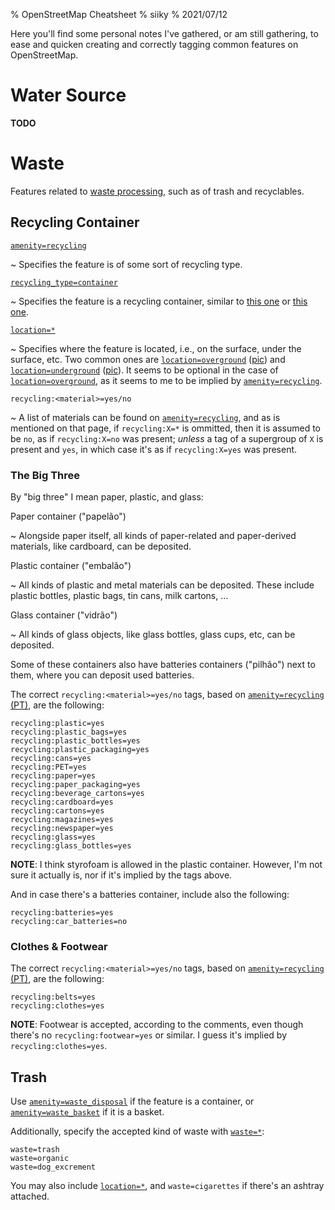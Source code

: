 % OpenStreetMap Cheatsheet
% siiky
% 2021/07/12

Here you'll find some personal notes I've gathered, or am still gathering, to
ease and quicken creating and correctly tagging common features on
OpenStreetMap.

# Water Source

**TODO**

# Waste

Features related to [waste processing], such as of trash and recyclables.

## Recycling Container

[`amenity=recycling`]

 ~ Specifies the feature is of some sort of recycling type.

[`recycling_type=container`]

 ~ Specifies the feature is a recycling container, similar to [this one][0] or
   [this one][1].

[`location=*`]

 ~ Specifies where the feature is located, i.e., on the surface, under the
   surface, etc. Two common ones are [`location=overground`] ([pic][0]) and
   [`location=underground`] ([pic][1]). It seems to be optional in the case of
   [`location=overground`], as it seems to me to be implied by
   [`amenity=recycling`].

`recycling:<material>=yes/no`

 ~ A list of materials can be found on [`amenity=recycling`], and as is
   mentioned on that page, if `recycling:X=*` is ommitted, then it is assumed
   to be `no`, as if `recycling:X=no` was present; _unless_ a tag of a
   supergroup of `X` is present and `yes`, in which case it's as if
   `recycling:X=yes` was present.

### The Big Three

By "big three" I mean paper, plastic, and glass:

Paper container ("papelão")

 ~ Alongside paper itself, all kinds of paper-related and paper-derived
   materials, like cardboard, can be deposited.

Plastic container ("embalão")

 ~ All kinds of plastic and metal materials can be deposited. These include
   plastic bottles, plastic bags, tin cans, milk cartons, ...

Glass container ("vidrão")

 ~ All kinds of glass objects, like glass bottles, glass cups, etc, can be
   deposited.

Some of these containers also have batteries containers ("pilhão") next to
them, where you can deposit used batteries.

The correct `recycling:<material>=yes/no` tags, based on [`amenity=recycling`
(PT)], are the following:

```
recycling:plastic=yes
recycling:plastic_bags=yes
recycling:plastic_bottles=yes
recycling:plastic_packaging=yes
recycling:cans=yes
recycling:PET=yes 
recycling:paper=yes
recycling:paper_packaging=yes
recycling:beverage_cartons=yes
recycling:cardboard=yes
recycling:cartons=yes
recycling:magazines=yes
recycling:newspaper=yes 
recycling:glass=yes
recycling:glass_bottles=yes 
```

**NOTE**: I think styrofoam is allowed in the plastic container. However, I'm
not sure it actually is, nor if it's implied by the tags above.

And in case there's a batteries container, include also the following:

```
recycling:batteries=yes
recycling:car_batteries=no 
```

### Clothes & Footwear

The correct `recycling:<material>=yes/no` tags, based on [`amenity=recycling`
(PT)], are the following:

```
recycling:belts=yes
recycling:clothes=yes
```

**NOTE**: Footwear is accepted, according to the comments, even though there's
no `recycling:footwear=yes` or similar. I guess it's implied by
`recycling:clothes=yes`.

## Trash

Use [`amenity=waste_disposal`] if the feature is a container, or
[`amenity=waste_basket`] if it is a basket.

Additionally, specify the accepted kind of waste with [`waste=*`]:

```
waste=trash
waste=organic
waste=dog_excrement
```

You may also include [`location=*`], and `waste=cigarettes` if there's an
ashtray attached.

[`amenity=recycling` (PT)]: https://wiki.openstreetmap.org/wiki/Pt:Tag:amenity%3Drecycling
[`amenity=recycling`]: https://wiki.openstreetmap.org/wiki/Tag:amenity%3Drecycling
[`amenity=waste_basket`]: https://wiki.openstreetmap.org/wiki/Tag:amenity%3Dwaste_basket
[`amenity=waste_disposal`]: https://wiki.openstreetmap.org/wiki/Tag:amenity%3Dwaste_disposal
[`location=*`]: https://wiki.openstreetmap.org/wiki/Key:location
[`location=overground`]: https://wiki.openstreetmap.org/wiki/Tag:location%3Doverground
[`location=underground`]: https://wiki.openstreetmap.org/wiki/Tag:location%3Dunderground
[`recycling_type=container`]: https://wiki.openstreetmap.org/wiki/Tag:recycling_type%3Dcontainer
[`waste=*`]: https://wiki.openstreetmap.org/wiki/Key:waste
[waste processing]: https://wiki.openstreetmap.org/wiki/Waste_Processing

[0]: https://wiki.openstreetmap.org/wiki/File:Altglas.jpg
[1]: https://wiki.openstreetmap.org/wiki/File:Jt_osm_recycling_underfloor.jpg
